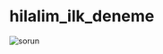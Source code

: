 # hilalim_ilk_deneme

![sorun](https://github.com/Zehras1029/hilalim_ilk_deneme/assets/123836609/fd6c5b36-169a-4076-8d87-93b7675618de)

